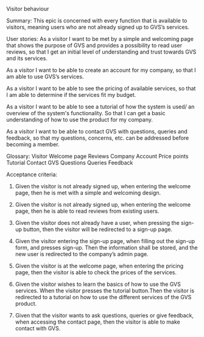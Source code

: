 Visitor behaviour

Summary:
This epic is concerned with every function that is available to visitors, meaning users who are not already signed up to GVS’s services. 

User stories: 
As a visitor I want to be met by a simple and welcoming page that shows the purpose of GVS and provides a possibility to read user reviews, so that I get an initial level of understanding and trust towards GVS and its services. 

As a visitor I want to be able to create an account for my company, so that I am able to use GVS’s services.

As a visitor I want to be able to see the pricing of available services, so that I am able to determine if the services fit my budget.

As a visitor I want to be able to see a tutorial of how the system is used/ an overview of the system's functionality. So that I can get a basic understanding of how to use the product for my company.

As a visitor I want to be able to contact GVS with questions, queries and feedback, so that my questions, concerns, etc. can be addressed before becoming a member. 

Glossary: 
Visitor
Welcome page
Reviews
Company
Account
Price points
Tutorial
Contact GVS
Questions
Queries
Feedback

Acceptance criteria:
1. Given the visitor is not already signed up, when entering the welcome page, then he is met with a simple and welcoming design.
1. Given the visitor is not already signed up, when entering the welcome page, then he is able to read reviews from existing users.

2. Given the visitor does not already have a user, when pressing the sign-up button, then the visitor will be redirected to a sign-up page.

2. Given the visitor entering the sign-up page, when filling out the sign-up form, and presses sign-up. Then the information shall be stored, and the new user is redirected to the company’s admin page.

3. Given the visitor is at the welcome page, when entering the pricing page, then the visitor is able to check the prices of the services.

4. Given the visitor wishes to learn the basics of how to use the GVS services. When the visitor presses the tutorial button.Then the visitor is redirected to a tutorial on how to use the different services of the GVS product.
 
5. Given that the visitor wants to ask questions, queries or give feedback, when accessing the contact page, then the visitor is able to make contact with GVS.
